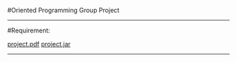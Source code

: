 #Oriented Programming Group Project



---

#Requirement:

[project.pdf](project.pdf)
[project.jar](project.jar)


---




